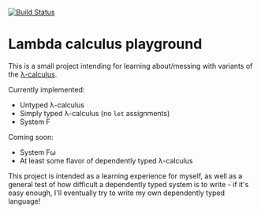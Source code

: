 [![Build Status](https://travis-ci.org/sdleffler/calculi.svg?branch=master)](https://travis-ci.org/sdleffler/calculi)
# Lambda calculus playground

This is a small project intending for learning about/messing with variants of the [λ-calculus](https://en.wikipedia.org/wiki/Lambda_calculus).

Currently implemented:
- Untyped λ-calculus
- Simply typed λ-calculus (no `let` assignments)
- System F

Coming soon:
- System Fω
- At least some flavor of dependently typed λ-calculus

This project is intended as a learning experience for myself, as well as a general test of how difficult a dependently typed system is to write - if it's easy enough, I'll eventually try to write my own dependently typed language!
